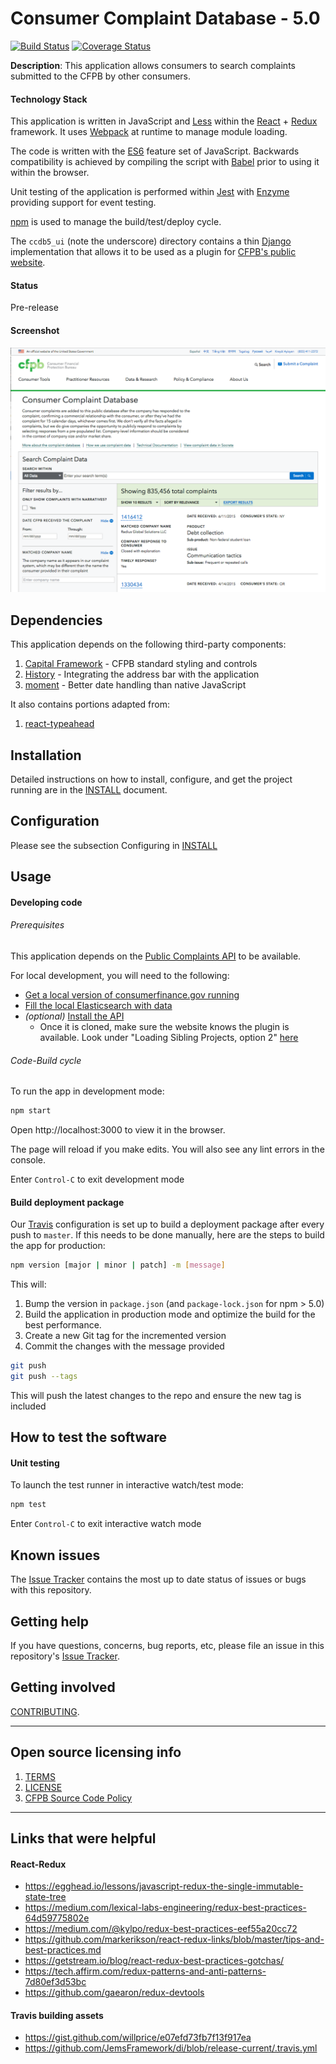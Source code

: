 # Consumer Complaint Database - 5.0

[![Build Status](https://travis-ci.org/cfpb/ccdb5-ui.svg?branch=master)](https://travis-ci.org/cfpb/ccdb5-ui)
[![Coverage Status](https://coveralls.io/repos/github/cfpb/ccdb5-ui/badge.svg?branch=master)](https://coveralls.io/github/cfpb/ccdb5-ui?branch=master)

**Description**:
This application allows consumers to search complaints submitted to the CFPB by other consumers.

#### Technology Stack
This application is written in JavaScript and [Less](http://lesscss.org) within
the [React](https://facebook.github.io/react/) + [Redux](http://redux.js.org/) 
framework.  It uses [Webpack](http://webpack.github.io/docs/) at runtime to 
manage module loading.

The code is written with the [ES6](http://es6-features.org/) feature set
of JavaScript. Backwards compatibility is achieved by compiling the script with
[Babel](https://babeljs.io/) prior to using it within the browser.

Unit testing of the application is performed within
[Jest](https://facebook.github.io/jest/) with
[Enzyme](http://airbnb.io/enzyme/index.html) providing support for event testing.

[npm](https://www.npmjs.com/) is used to manage the build/test/deploy cycle.

The `ccdb5_ui` (note the underscore) directory contains a thin [Django](https://www.djangoproject.com/)
implementation that allows it to be used as a plugin for
[CFPB's public website](https://github.com/cfpb/cfgov-refresh).

#### Status
Pre-release

#### Screenshot
![screen August 17, 2017](documentation/screenshot.png)

## Dependencies

This application depends on the following third-party components:

1. [Capital Framework](https://cfpb.github.io/capital-framework/) - CFPB standard styling and controls
1. [History](https://github.com/reacttraining/history) - Integrating the address bar with the application
1. [moment](https://momentjs.com/) - Better date handling than native JavaScript

It also contains portions adapted from:

1. [react-typeahead](https://github.com/fmoo/react-typeahead)

## Installation

Detailed instructions on how to install, configure, and get the project running
are in the [INSTALL](INSTALL.md) document.

## Configuration

Please see the subsection Configuring in [INSTALL](INSTALL.md#configuring)

## Usage

#### Developing code

###### Prerequisites
This application depends on the [Public Complaints API](https://github.com/cfpb/ccdb5-api)
to be available.

For local development, you will need to the following:
* [Get a local version of consumerfinance.gov running](https://github.com/cfpb/cfgov-refresh#quickstart)
* [Fill the local Elasticsearch with data](https://github.com/cfpb/ccdb-data-pipeline)
* _(optional)_ [Install the API](https://github.com/cfpb/ccdb5-api)
  * Once it is cloned, make sure the website knows the plugin is available. Look under "Loading Sibling Projects, option 2" [here](https://cfpb.github.io/cfgov-refresh/development-tips/)

###### Code-Build cycle

To run the app in development mode:

```bash
npm start
```

Open http://localhost:3000 to view it in the browser.

The page will reload if you make edits.
You will also see any lint errors in the console.

Enter `Control-C` to exit development mode

#### Build deployment package

Our [Travis](https://travis-ci.org/cfpb/ccdb5-ui) configuration is set up to
build a deployment package after every push to `master`.  If this needs to be
done manually, here are the steps to build the app for production:

```bash
npm version [major | minor | patch] -m [message]
```

This will:
1. Bump the version in `package.json` (and `package-lock.json` for npm > 5.0)
1. Build the application in production mode and optimize the build for the
best performance.
1. Create a new Git tag for the incremented version
1. Commit the changes with the message provided


```bash
git push
git push --tags
```

This will push the latest changes to the repo and ensure the new tag is included

## How to test the software

#### Unit testing
To launch the test runner in interactive watch/test mode:

```bash
npm test
```

Enter `Control-C` to exit interactive watch mode

## Known issues

The [Issue Tracker](https://github.com/cfpb/ccdb5-ui/issues) contains the most
up to date status of issues or bugs with this repository.

## Getting help

If you have questions, concerns, bug reports, etc, please file an issue in this
repository's [Issue Tracker](https://github.com/cfpb/ccdb5-ui/issues).

## Getting involved

[CONTRIBUTING](CONTRIBUTING.md).

----

## Open source licensing info
1. [TERMS](TERMS.md)
2. [LICENSE](LICENSE)
3. [CFPB Source Code Policy](https://github.com/cfpb/source-code-policy/)


----

## Links that were helpful

#### React-Redux
* https://egghead.io/lessons/javascript-redux-the-single-immutable-state-tree
* https://medium.com/lexical-labs-engineering/redux-best-practices-64d59775802e
* https://medium.com/@kylpo/redux-best-practices-eef55a20cc72
* https://github.com/markerikson/react-redux-links/blob/master/tips-and-best-practices.md
* https://getstream.io/blog/react-redux-best-practices-gotchas/
* https://tech.affirm.com/redux-patterns-and-anti-patterns-7d80ef3d53bc
* https://github.com/gaearon/redux-devtools

#### Travis building assets

* https://gist.github.com/willprice/e07efd73fb7f13f917ea
* https://github.com/JemsFramework/di/blob/release-current/.travis.yml

